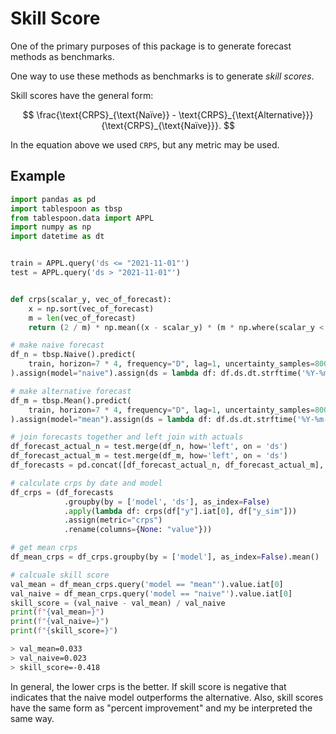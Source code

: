 # Skill Score

One of the primary purposes of this package is to generate forecast methods as benchmarks.

One way to use these methods as benchmarks is to generate *skill scores*.

Skill scores have the general form:

$$
\frac{\text{CRPS}_{\text{Naïve}} - \text{CRPS}_{\text{Alternative}}}{\text{CRPS}_{\text{Naïve}}}.
$$

In the equation above we used `CRPS`, but any metric may be used.


## Example

```python
import pandas as pd
import tablespoon as tbsp
from tablespoon.data import APPL
import numpy as np
import datetime as dt


train = APPL.query('ds <= "2021-11-01"')
test = APPL.query('ds > "2021-11-01"')


def crps(scalar_y, vec_of_forecast):
    x = np.sort(vec_of_forecast)
    m = len(vec_of_forecast)
    return (2 / m) * np.mean((x - scalar_y) * (m * np.where(scalar_y < x, 1, 0) - np.arange(start=0, stop=m, step=1) + 1 / 2))

# make naive forecast
df_n = tbsp.Naive().predict(
    train, horizon=7 * 4, frequency="D", lag=1, uncertainty_samples=8000
).assign(model="naive").assign(ds = lambda df: df.ds.dt.strftime('%Y-%m-%d'))

# make alternative forecast
df_m = tbsp.Mean().predict(
    train, horizon=7 * 4, frequency="D", lag=1, uncertainty_samples=8000
).assign(model="mean").assign(ds = lambda df: df.ds.dt.strftime('%Y-%m-%d'))

# join forecasts together and left join with actuals
df_forecast_actual_n = test.merge(df_n, how='left', on = 'ds')
df_forecast_actual_m = test.merge(df_m, how='left', on = 'ds')
df_forecasts = pd.concat([df_forecast_actual_n, df_forecast_actual_m], axis=0)

# calculate crps by date and model
df_crps = (df_forecasts
            .groupby(by = ['model', 'ds'], as_index=False)
            .apply(lambda df: crps(df["y"].iat[0], df["y_sim"]))
            .assign(metric="crps")
            .rename(columns={None: "value"}))

# get mean crps
df_mean_crps = df_crps.groupby(by = ['model'], as_index=False).mean()

# calcuale skill score
val_mean = df_mean_crps.query('model == "mean"').value.iat[0]
val_naive = df_mean_crps.query('model == "naive"').value.iat[0]
skill_score = (val_naive - val_mean) / val_naive
print(f"{val_mean=}")
print(f"{val_naive=}")
print(f"{skill_score=}")
```

```sh
> val_mean=0.033
> val_naive=0.023
> skill_score=-0.418
```

In general, the lower crps is the better. If skill score is negative that indicates that the naive model outperforms the alternative. Also, skill scores have the same form as "percent improvement" and my be interpreted the same way.